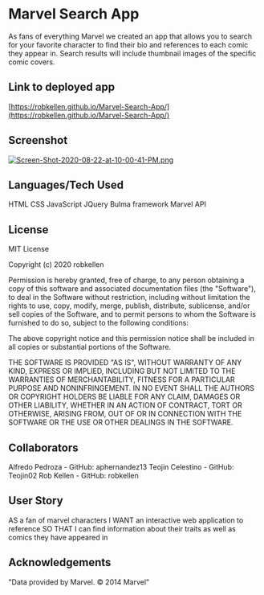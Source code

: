 # Marvel Search App

As fans of everything Marvel we created an app that allows you to search for your favorite character to find their bio and references to each comic they appear in.  Search results will include thumbnail images of the specific comic covers.  

## Link to deployed app

[https://robkellen.github.io/Marvel-Search-App/](https://robkellen.github.io/Marvel-Search-App/)

## Screenshot

[![Screen-Shot-2020-08-22-at-10-00-41-PM.png](https://i.postimg.cc/MptwTBh0/Screen-Shot-2020-08-22-at-10-00-41-PM.png)](https://postimg.cc/NKySCKGL)

## Languages/Tech Used

HTML
CSS
JavaScript
JQuery
Bulma framework
Marvel API

## License

MIT License

Copyright (c) 2020 robkellen

Permission is hereby granted, free of charge, to any person obtaining a copy
of this software and associated documentation files (the "Software"), to deal
in the Software without restriction, including without limitation the rights
to use, copy, modify, merge, publish, distribute, sublicense, and/or sell
copies of the Software, and to permit persons to whom the Software is
furnished to do so, subject to the following conditions:

The above copyright notice and this permission notice shall be included in all
copies or substantial portions of the Software.

THE SOFTWARE IS PROVIDED "AS IS", WITHOUT WARRANTY OF ANY KIND, EXPRESS OR
IMPLIED, INCLUDING BUT NOT LIMITED TO THE WARRANTIES OF MERCHANTABILITY,
FITNESS FOR A PARTICULAR PURPOSE AND NONINFRINGEMENT. IN NO EVENT SHALL THE
AUTHORS OR COPYRIGHT HOLDERS BE LIABLE FOR ANY CLAIM, DAMAGES OR OTHER
LIABILITY, WHETHER IN AN ACTION OF CONTRACT, TORT OR OTHERWISE, ARISING FROM,
OUT OF OR IN CONNECTION WITH THE SOFTWARE OR THE USE OR OTHER DEALINGS IN THE
SOFTWARE.

## Collaborators 

Alfredo Pedroza - GitHub: aphernandez13
Teojin Celestino - GitHub: Teojin02
Rob Kellen - GitHub: robkellen

## User Story
AS a fan of marvel characters
I WANT an interactive web application to reference
SO THAT I can find information about their traits as well as comics they have appeared in

## Acknowledgements

"Data provided by Marvel. © 2014 Marvel"
